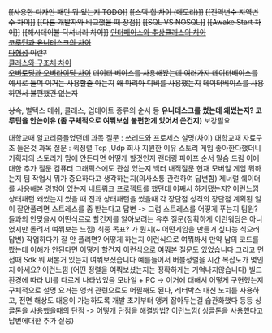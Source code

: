 ~~[[사용한 디자인 패턴 뭐 있는지 TODO]]~~
~~[[스택 힙 차이 (메모리)]]~~
~~[[전역변수 지역변수 차이]]~~
~~[[다른 개발자와 비교했을 때 장점]]~~
~~[[SQL VS NOSQL]]~~
~~[[Awake Start 차이]]~~
~~[[해시테이블 딕셔너리 차이]]~~
~~[인터페이스와 추상클래스의 차이](app://obsidian.md/%EC%9D%B8%ED%84%B0%ED%8E%98%EC%9D%B4%EC%8A%A4%EC%99%80%20%EC%B6%94%EC%83%81%ED%81%B4%EB%9E%98%EC%8A%A4%EC%9D%98%20%EC%B0%A8%EC%9D%B4)~~  
~~[코루틴과 유니테스크의 차이](app://obsidian.md/%EC%BD%94%EB%A3%A8%ED%8B%B4%EA%B3%BC%20%EC%9C%A0%EB%8B%88%ED%85%8C%EC%8A%A4%ED%81%AC%EC%9D%98%20%EC%B0%A8%EC%9D%B4)~~  
~~[다형성](app://obsidian.md/%EB%8B%A4%ED%98%95%EC%84%B1) 이란?~~  
~~[클래스와 구조체 차이](app://obsidian.md/%ED%81%B4%EB%9E%98%EC%8A%A4%EC%99%80%20%EA%B5%AC%EC%A1%B0%EC%B2%B4%20%EC%B0%A8%EC%9D%B4)~~  
~~[오버로딩과 오버라이딩 차이](app://obsidian.md/%EC%98%A4%EB%B2%84%EB%A1%9C%EB%94%A9%EA%B3%BC%20%EC%98%A4%EB%B2%84%EB%9D%BC%EC%9D%B4%EB%94%A9%20%EC%B0%A8%EC%9D%B4)~~
~~데이터 베이스를 사용해봤는데 여러가지 데이터베이스를 예시로 들며 이거는 사용할줄 아는지~~
~~왜 마리아 디비를 사용했는지~~
~~데이터베이스를 사용하면서 불편했건 없는지~~

~~상속~~, 벌텍스 메쉬, 클래스, 업데이트 종류의 순서 등
**유니테스크를 썼는데 왜썼는지? 코루틴을 안쓴이유 (좀 구체적으로 여쭤보심 불편한게 있어서 쓴건지)** 보강필요

대학교때 알고리즘들었던데 과목 질문 : 쓰레드와 프로세스 설명(차이)
대학교때 자료구조 들은것 과목 질문 : 퀵정렬
Tcp ,Udp 
회사 지원한 이유
스토리 게임 좋아한다했더니 기획자의 스토리가 맘에 안든다면 어떻게 할것인지
랜더링 파이프 순서 말슴 드림
이에 대한 추가 질문 컴퓨터 그래픽스에도 관심 있는지
백터 내적질문
현재 모버일 게임 뭐하는지
팀 작업시 뭐가 중요하다고 생각하는지(의사소통 관련하여 답변함)
제너럴 
쉐이더를 사용해본 경험이 있는지
네트뤄크 프로젝트를 했던데 어째서 하게됐는지? 이런느낌 
상태패턴 왜썼는지 썼을 때 전과 상태패턴을 썼을때 각 장단점
성격의 장단점 
계획된 일이 잘안풀리면 스트레스를 좀 받는다고 답변 -> 그럼 스트레스를 어떻게 푸는지 
팀원? 들과의 안맞을시 어떤식르로 할건지를 알아보려는 유추 질문(정확하게 이런워딩은 아니였지만 돌려서 여쭤보는 느낌) 
최종 목표? 가 뭔지(~ 어떤게임을 만들거 싶다능 식으러 답변)
작업하다가 잘 안 풀리면? 어떻게 하는지 이런식으로 여쭤봐서 
만약 남의 코드를 봤는데 이해가 안된다면 어떻게 할건지 이런식으로 여쭤본 질문도 있었습니다 
그리고 면접때 Sdk 뭐 써본거 있는지 여쭤보셨습니다
예를들어서 버블정렬을 시간 복잡도가 몇인지 아세요? 이런느낌 (어떤 정렬을 여쭤보셨는지는 정확하게는 기억나지않습니다)
빌드 환경에 따라 UI를 다르게 나타냈었음 모바일 + PC -> 이거에 대해서 어떻게 구현했는지 구체적으로 설명
요거는 앵커 관련으로도 어필해도 된다, 레터박스 대신 노치를 사용하고, 전면 해상도 대응이 가능하도록 개발 초기부터 앵커 잡아두는걸 습관화했다 등등
싱글톤을 사용했을때의 단점 -> 어떻개 단점을 해결방법? 이런느낌( 싱글톤을 사용했다고 답변에대한 추가 질뭉)
